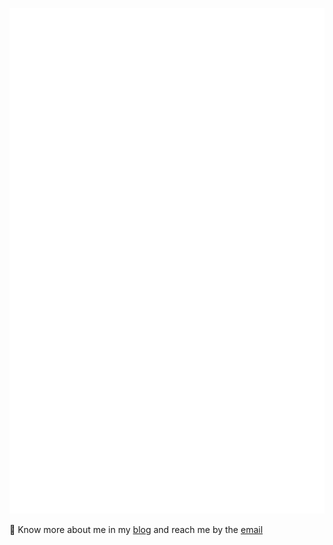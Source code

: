 <p> <img src="/github-metrics.svg" alt="metrics"/> </p>

🌱 Know more about me in my [blog](https://elubrazione.github.io/) and reach me by the [email](mailto:lingchingtung@stu.pku.edu.cn "welcome")
